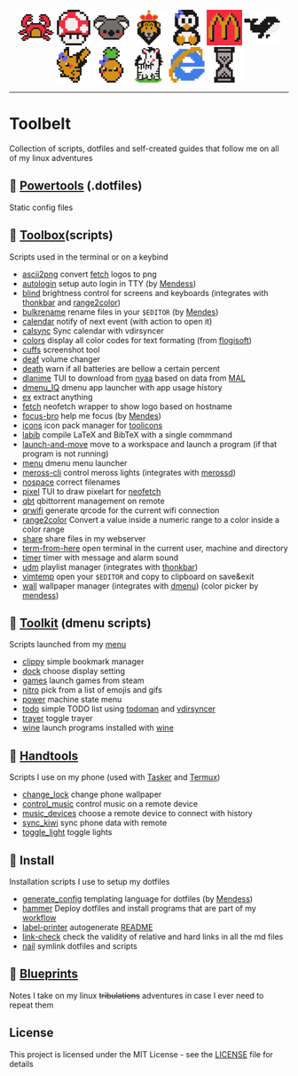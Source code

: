 <p align="center">
  <img src="./powertools/toolicons/512x512/devices/computer-crab.png" width=64/>
  <img src="./powertools/toolicons/512x512/devices/computer-kiwi.png" width=64/>
  <img src="./powertools/toolicons/512x512/devices/computer-koala.png" width=64/>
  <img src="./powertools/toolicons/512x512/devices/computer-lion.png" width=64/>
  <img src="./powertools/toolicons/512x512/devices/computer-localhost.png" width=64/>
  <img src="./powertools/toolicons/512x512/devices/computer-macc.png" width=64/>
  <img src="./powertools/toolicons/512x512/devices/computer-orca.png" width=64/>
  <img src="./powertools/toolicons/512x512/devices/computer-pika.png" width=64/>
  <img src="./powertools/toolicons/512x512/devices/computer-pine.png" width=64/>
  <img src="./powertools/toolicons/512x512/devices/computer-ryscas.png" width=64/>
  <img src="./powertools/toolicons/512x512/devices/computer-search7edu-local.png" width=64/>
  <img src="./powertools/toolicons/512x512/devices/computer-tolaria.png" width=64/>
</p>

----

# Toolbelt
Collection of scripts, dotfiles and self-created guides that follow me on all
of my linux adventures

## :hammer: [Powertools](powertools) (.dotfiles)
Static config files

## 🧰 [Toolbox](toolbox)(scripts)
Scripts used in the terminal or on a keybind
* [ascii2png](toolbox/ascii2png.tool) convert [fetch](toolbox/fetch.tool) logos to png
* [autologin](toolbox/autologin.tool) setup auto login in TTY (by [Mendess](https://github.com/mendess))
* [blind](toolbox/blind.tool) brightness control for screens and keyboards (integrates with [thonkbar](https://github.com/JoseFilipeFerreira/thonkbar) and [range2color](toolbox/range2color))
* [bulkrename](toolbox/bulkrename.tool) rename files in your `$EDITOR` (by [Mendes](https://github.com/mendess/))
* [calendar](toolbox/calendar.tool) notify of next event (with action to open it)
* [calsync](toolbox/calsync.tool) Sync calendar with vdirsyncer
* [colors](toolbox/colors.tool) display all color codes for text formating (from [flogisoft](https://misc.flogisoft.com/bash/tip_colors_and_formatting))
* [cuffs](toolbox/cuffs.tool) screenshot tool
* [deaf](toolbox/deaf.tool) volume changer
* [death](toolbox/death.tool) warn if all batteries are bellow a certain percent
* [dlanime](toolbox/dlanime.tool) TUI to download from [nyaa](https://nyaa.si) based on data from [MAL](https://myanimelist.net)
* [dmenu_IQ](toolbox/dmenu_IQ.tool) dmenu app launcher with app usage history
* [ex](toolbox/ex.tool) extract anything
* [fetch](toolbox/fetch.tool) neofetch wrapper to show logo based on hostname
* [focus-bro](toolbox/focus-bro.tool) help me focus (by [Mendes](https://github.com/mendess/))
* [icons](toolbox/icons.tool) icon pack manager for [toolicons](powertools/toolicons)
* [labib](toolbox/labib.tool) compile LaTeX and BibTeX with a single commmand
* [launch-and-move](toolbox/launch-and-move.tool) move to a workspace and launch a program (if that program is not running)
* [menu](toolbox/menu.tool) dmenu menu launcher
* [meross-cli](toolbox/meross-cli.tool) control meross lights (integrates with [merossd](https://github.com/JoseFilipeFerreira/merossd))
* [nospace](toolbox/nospace.tool) correct filenames
* [pixel](toolbox/pixel.tool) TUI to draw pixelart for [neofetch](powertools/neofetch)
* [qbt](toolbox/qbt.tool) qbittorrent management on remote
* [qrwifi](toolbox/qrwifi.tool) generate qrcode for the current wifi connection
* [range2color](toolbox/range2color.tool) Convert a value inside a numeric range to a color inside a color range
* [share](toolbox/share.tool) share files in my webserver
* [term-from-here](toolbox/term-from-here.tool) open terminal in the current user, machine and directory
* [timer](toolbox/timer.tool) timer with message and alarm sound
* [udm](toolbox/udm.tool) playlist manager (integrates with [thonkbar](https://github.com/JoseFilipeFerreira/thonkbar))
* [vimtemp](toolbox/vimtemp.tool) open your `$EDITOR` and copy to clipboard on save&exit
* [wall](toolbox/wall.tool) wallpaper manager (integrates with [dmenu](https://github.com/mendess/dmenu)) (color picker by [mendess](https://github.com/mendess))

## :wrench: [Toolkit](powertools/dmenu/scripts) (dmenu scripts)
Scripts launched from my [menu](toolbox/menu.tool)
* [clippy](powertools/dmenu/scripts/clippy.menu) simple bookmark manager
* [dock](powertools/dmenu/scripts/dock.menu) choose display setting
* [games](powertools/dmenu/scripts/games.menu) launch games from steam
* [nitro](powertools/dmenu/scripts/nitro.menu) pick from a list of emojis and gifs
* [power](powertools/dmenu/scripts/power.menu) machine state menu
* [todo](powertools/dmenu/scripts/todo.menu) simple TODO list using [todoman](https://github.com/pimutils/todoman) and [vdirsyncer](https://github.com/pimutils/vdirsyncer)
* [trayer](powertools/dmenu/scripts/trayer.menu) toggle trayer
* [wine](powertools/dmenu/scripts/wine.menu) launch programs installed with [wine](https://www.winehq.org/)

## :iphone: [Handtools](handtools)
Scripts I use on my phone (used with [Tasker](https://tasker.joaoapps.com/) and
[Termux](https://github.com/termux/termux-app))
* [change_lock](powertools/termux/handtools/change_lock.tool) change phone wallpaper
* [control_music](powertools/termux/handtools/control_music.tool) control music on a remote device
* [music_devices](powertools/termux/handtools/music_devices.tool) choose a remote device to connect with history
* [sync_kiwi](powertools/termux/handtools/sync_kiwi.tool) sync phone data with remote
* [toggle_light](powertools/termux/handtools/toggle_light.tool) toggle lights


## :link: Install
Installation scripts I use to setup my dotfiles
* [generate_config](./generate_config) templating language for dotfiles (by [Mendess](https://github.com/mendess/spell-book))
* [hammer](./hammer) Deploy dotfiles and install programs that are part of my [workflow](.workflow.csv)
* [label-printer](./label-printer) autogenerate [README](README.md)
* [link-check](./link-check) check the validity of relative and hard links in all the md files
* [nail](./nail) symlink dotfiles and scripts

## :blue_book: [Blueprints](blueprints)
Notes I take on my linux ~~tribulations~~ adventures in case I ever need to repeat them

## License
This project is licensed under the MIT License - see the [LICENSE](LICENSE) file for details
